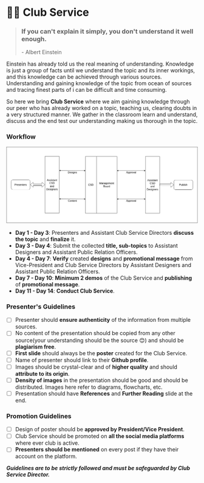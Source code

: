 # 🧑🏫 Club Service

> ### If you can't explain it simply, you don't understand it well enough.
>
> \- Albert Einstein

Einstein has already told us the real meaning of understanding. Knowledge is just a group of facts until we understand the topic and its inner workings, and this knowledge can be achieved through various sources. Understanding and gaining knowledge of the topic from ocean of sources and tracing finest parts of i can be difficult and time consuming.&#x20;

So here we bring **Club Service** where we aim gaining knowledge through our peer who has already worked on a topic, teaching us, clearing doubts in a very structured manner. We gather in the classroom learn and understand, discuss and the end test our understanding making us thorough in the topic.

### Workflow

![](../.gitbook/assets/club-service.png)

* **Day 1 - Day 3**: Presenters and Assistant Club Service Directors **discuss the topic** and **finalize** it.
* **Day 3 - Day 4**: Submit the collected **title, sub-topics** to Assistant Designers and Assistant Public Relation Officers.
* **Day 4 - Day 7**: **Verify** created **designs** and **promotional message** from Vice-President and Club Service Directors by Assistant Designers and Assistant Public Relation Officers.
* **Day 7 - Day 10**: **Minimum 2 demos** of the Club Service and **publishing** of **promotional message**.
* **Day 11 - Day 14**: **Conduct Club Service**.&#x20;

### Presenter's Guidelines

* [ ] Presenter should **ensure authenticity** of the information from multiple sources.
* [ ] No content of the presentation should be copied from any other source(your understanding should be the source 😊) and should be **plagiarism free**.
* [ ] **First slide** should always be the **poster** created for the Club Service.
* [ ] Name of presenter should link to their **Github profile**.
* [ ] Images should be crystal-clear and of **higher quality** and should **attribute to its origin**.
* [ ] **Density of images** in the presentation should be good and should be distributed. Images here refer to diagrams, flowcharts, etc.
* [ ] Presentation should have **References** and **Further Reading** slide at the end.

### Promotion Guidelines

* [ ] Design of poster should be **approved by President/Vice President**.
* [ ] Club Service should be promoted on **all the social media platforms** where ever club is active.
* [ ] **Presenters should be mentioned** on every post if they have their account on the platform.

_**Guidelines are to be strictly followed and must be safeguarded by Club Service Director.**_
